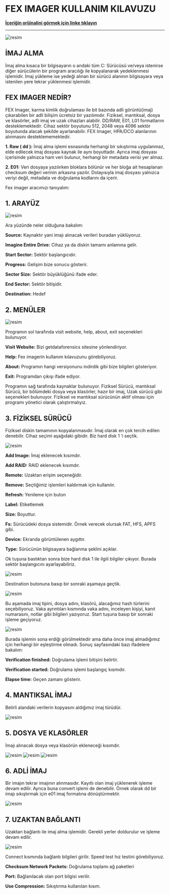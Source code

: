 # FEX IMAGER KULLANIM KILAVUZU

**[İçeriğin orijinalini görmek için linke tıklayın](https://medium.com/@aysenurdgyl/fex-imager-kullanim-kilavuzu-e3c0c4ac03a0)**

---

![resim](https://miro.medium.com/v2/resize:fit:720/format:webp/0*dLAncYNrEA4qYvSl.jpg)

## İMAJ ALMA

İmaj alma kısaca bir bilgisayarın o andaki tüm C: Sürücüsü ve/veya istenirse diğer sürücülerin bir program aracılığı ile kopyalanarak yedeklenmesi işlemidir. İmaj yükleme ise yedeği alınan bir sürücü alanının bilgisayara veya istenilen yere tekrar yüklenmesi işlemidir.

## FEX IMAGER NEDİR?

FEX Imager, karma kimlik doğrulaması ile bit bazında adli görüntü(imaj) çıkarabilen bir adli bilişim ücretsiz bir yazılımıdır. Fiziksel, mantıksal, dosya ve klasörler, adli imaj ve uzak cihazları alabilir. DD/RAW, E01, L01 formatlarını desteklemektedir. Cihaz sektör boyutunu 512, 2048 veya 4096 sektör boyutunda alacak şekilde ayarlanabilir. FEX Imager, HPA/DCO alanlarının alınmasını desteklememektedir.

**1. Raw ( dd ):** İmaj alma işlemi esnasında herhangi bir sıkıştırma uygulanmaz, elde edilecek imaj dosyası kaynak ile aynı boyuttadır. Ayrıca imaj dosyası içerisinde yalnızca ham veri bulunur, herhangi bir metadata verisi yer almaz.

**2. E01:** Veri dosyaya yazılırken bloklara bölünür ve her bloğa ait hesaplanan checksum değeri verinin arkasına yazılır. Dolayısıyla imaj dosyası yalnızca veriyi değil, metadata ve doğrulama kodlarını da içerir.

Fex imager aracımızı tanıyalım:

## 1. ARAYÜZ

![resim](https://miro.medium.com/v2/resize:fit:720/format:webp/1*-a3J7q3CJMwn5g13Kn-EWQ.png)

Ara yüzünde neler olduğuna bakalım:

**Source:** Kaynaktır yani imajı alınacak verileri buradan yüklüyoruz.

**Imagine Entire Drive:** Cihaz ya da diskin tamamı anlamına gelir.

**Start Sector:** Sektör başlangıcıdır.

**Progress:** Gelişim bize sonucu gösterir.

**Sector Size:** Sektör büyüklüğünü ifade eder.

**End Sector:** Sektör bitişidir.

**Destination:** Hedef

## 2. MENÜLER

![resim](https://miro.medium.com/v2/resize:fit:720/format:webp/1*xhBZXg-pj4OYpf25cdqOHQ.png)

Programın sol tarafında visit website, help, about, exit seçenekleri bulunuyor.

**Visit Website:** Bizi getdataforensics sitesine yönlendiriyor.

**Help:** Fex imagerin kullanım kılavuzunu görebiliyoruz.

**About:** Programın hangi versiyonunu indirdik gibi bize bilgileri gösteriyor.

**Exit:** Programdan çıkışı ifade ediyor.

Programın sağ tarafında kaynaklar bulunuyor. Fiziksel Sürücü, mantıksal Sürücü, bir bölümdeki dosya veya klasörler, hazır bir imaj, Uzak sürücü gibi seçenekleri bulunuyor. Fiziksel ve mantıksal sürücünün aktif olması için programı yönetici olarak çalıştırmalıyız.

## 3. FİZİKSEL SÜRÜCÜ

Fiziksel diskin tamamının kopyalanmasıdır. İmaj olarak en çok tercih edilen denebilir. Cihaz seçimi aşağıdaki gibidir. Biz hard disk 1 ‘i seçtik.

![resim](https://miro.medium.com/v2/resize:fit:720/format:webp/1*v3MsFFS3sOcEVLgeDiT1LA.png)

**Add Image:** İmaj eklenecek kısımdır.

**Add RAID:** RAID eklenecek kısımdır.

**Remote:** Uzaktan erişim seçeneğidir.

**Remove:** Seçtiğimiz işlemleri kaldırmak için kullanılır.

**Refresh:** Yenileme için buton

**Label:** Etiketlemek

**Size:** Boyuttur.

**Fs:** Sürücüdeki dosya sistemidir. Örnek verecek olursak FAT, HFS, APFS gibi.

**Device:** Ekranda görüntülenen aygıttır.

**Type:** Sürücünün bilgisayara bağlanma şeklini açıklar.

Ok tuşuna bastıktan sonra bize hard disk 1 ile ilgili bilgiler çıkıyor. Burada sektör başlangıcını ayarlayabiliriz.

![resim](https://miro.medium.com/v2/resize:fit:720/format:webp/1*Oc0vZh1hmaqB7tdDu7Xc3A.png)

Destination butonuna basıp bir sonraki aşamaya geçtik.

![resim](https://miro.medium.com/v2/resize:fit:720/format:webp/1*RVanIe1PrdFymp8eRMFGWA.png)

Bu aşamada imaj tipini, dosya adını, klasörü, alacağımız hash türlerini seçebiliyoruz. Vaka ayrıntıları kısmında vaka adını, inceleyen kişiyi, kanıt numarasını, notlar gibi bilgileri yazıyoruz. Start tuşuna basıp bir sonraki işleme geçiyoruz.

![resim](https://miro.medium.com/v2/resize:fit:720/format:webp/1*k5mvu6lsoHx-43HjmB3dCg.png)

Burada işlemin sona erdiği görülmektedir ama daha önce imaj almadığımız için herhangi bir eşleştirme olmadı. Sonuç sayfasındaki bazı ifadelere bakalım:

**Verification finished:** Doğrulama işlemi bitişini belirtir.

**Verification started:** Doğrulama işlemi başlangıç kısmıdır.

**Elapse time:** Geçen zamanı gösterir.

## 4. MANTIKSAL İMAJ

Belirli alandaki verilerin kopyasını aldığımız imaj türüdür.

![resim](https://miro.medium.com/v2/resize:fit:720/format:webp/1*U2o6-szge6n_d51t56tlOg.png)

## 5. DOSYA VE KLASÖRLER

İmajı alınacak dosya veya klasörün ekleneceği kısımdır.

![resim](https://miro.medium.com/v2/resize:fit:720/format:webp/1*74iMeX7_pqBL6qCPsxIwlg.png)
![resim](https://miro.medium.com/v2/resize:fit:720/format:webp/1*xtnihgnfwuQse3ZZdf1BlQ.png)
![resim](https://miro.medium.com/v2/resize:fit:720/format:webp/1*YDXN8K4D9xJaLsaVgpVNug.png)

## 6. ADLİ İMAJ

Bir imajın tekrar imajının alınmasıdır. Kayıtlı olan imaj yüklenerek işleme devam edilir. Ayrıca buna convert işlemi de denebilir. Örnek olarak dd bir imajı sıkıştırmak için e01 imaj formatına dönüştürmektir.

![resim](https://miro.medium.com/v2/resize:fit:720/format:webp/1*HHrZqnS7LNFGAGA4KFkA1w.png)

## 7. UZAKTAN BAĞLANTI

Uzaktan bağlantı ile imaj alma işlemidir. Gerekli yerler doldurulur ve işleme devam edilir.

![resim](https://miro.medium.com/v2/resize:fit:640/format:webp/1*HXv2OiIlW4cvE8Ho3HJQAQ.png)

Connect kısmında bağlantı bilgileri girilir. Speed test hız testini görebiliyoruz.

**Checksum Network Packets:** Doğrulama toplamı ağ paketleri

**Port:** Bağlanılacak olan port bilgisi verilir.

**Use Compression:** Sıkıştırma kullanılan kısım.
